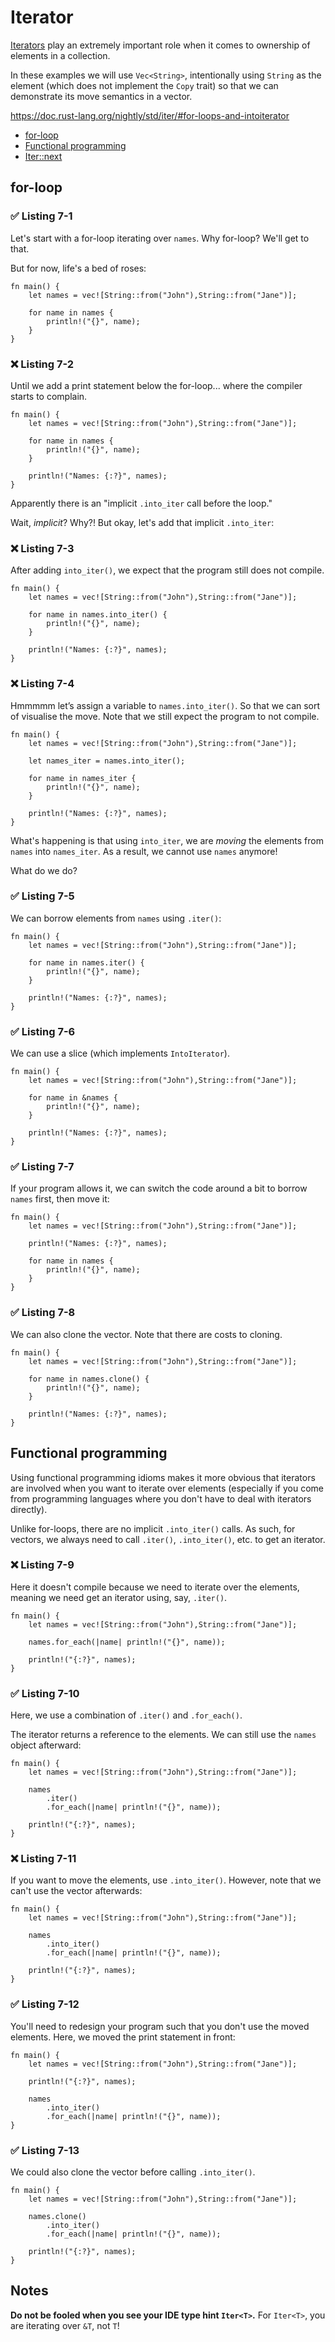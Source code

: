 # Iterator

[Iterators](https://doc.rust-lang.org/std/iter/index.html) play an extremely important role when it comes to ownership of elements in a collection.

In these examples we will use `Vec<String>`, intentionally using `String` as the element (which does not implement the `Copy` trait) so that we can demonstrate its move semantics in a vector.

https://doc.rust-lang.org/nightly/std/iter/#for-loops-and-intoiterator

* [for-loop](#for-loop)
* [Functional programming](#functional-programming)
* [Iter::next](#functional-programming)

## for-loop

### ✅ Listing 7-1

Let's start with a for-loop iterating over `names`. Why for-loop? We'll get to that.

But for now, life's a bed of roses:

```rust,editable
fn main() {
    let names = vec![String::from("John"),String::from("Jane")];

    for name in names {
        println!("{}", name);
    }
}
```

### ❌ Listing 7-2

Until we add a print statement below the for-loop... where the compiler starts to complain.

```rust,editable
fn main() {
    let names = vec![String::from("John"),String::from("Jane")];

    for name in names {
        println!("{}", name);
    }

    println!("Names: {:?}", names);
}
```

Apparently there is an "implicit `.into_iter` call before the loop."

Wait, *implicit*? Why?! But okay, let's add that implicit `.into_iter`:


### ❌ Listing 7-3

After adding `into_iter()`, we expect that the program still does not compile.

```rust,editable
fn main() {
    let names = vec![String::from("John"),String::from("Jane")];

    for name in names.into_iter() {
        println!("{}", name);
    }

    println!("Names: {:?}", names);
}
```

### ❌ Listing 7-4

Hmmmmm let’s assign a variable to `names.into_iter()`. So that we can sort of visualise the move. Note that we still expect the program to not compile.

```rust,editable
fn main() {
    let names = vec![String::from("John"),String::from("Jane")];

    let names_iter = names.into_iter();

    for name in names_iter {
        println!("{}", name);
    }

    println!("Names: {:?}", names);
}
```

What's happening is that using `into_iter`, we are *moving* the elements from `names` into `names_iter`. As a result, we cannot use `names` anymore!

What do we do?

### ✅ Listing 7-5

We can borrow elements from `names` using `.iter()`:

```rust,editable
fn main() {
    let names = vec![String::from("John"),String::from("Jane")];

    for name in names.iter() {
        println!("{}", name);
    }

    println!("Names: {:?}", names);
}
```

### ✅ Listing 7-6

We can use a slice (which implements `IntoIterator`).

```rust,editable
fn main() {
    let names = vec![String::from("John"),String::from("Jane")];

    for name in &names {
        println!("{}", name);
    }

    println!("Names: {:?}", names);
}
```

### ✅ Listing 7-7

If your program allows it, we can switch the code around a bit to borrow `names` first, then move it:

```rust,editable
fn main() {
    let names = vec![String::from("John"),String::from("Jane")];

    println!("Names: {:?}", names);

    for name in names {
        println!("{}", name);
    }
}
```

### ✅ Listing 7-8

We can also clone the vector. Note that there are costs to cloning.

```rust,editable
fn main() {
    let names = vec![String::from("John"),String::from("Jane")];

    for name in names.clone() {
        println!("{}", name);
    }

    println!("Names: {:?}", names);
}
```

## Functional programming

Using functional programming idioms makes it more obvious that iterators are involved when you want to iterate over elements (especially if you come from programming languages where you don't have to deal with iterators directly).

Unlike for-loops, there are no implicit `.into_iter()` calls. As such, for vectors, we always need to call `.iter()`, `.into_iter()`, etc. to get an iterator.

### ❌ Listing 7-9

Here it doesn't compile because we need to iterate over the elements, meaning we need get an iterator using, say, `.iter()`.

```rust,editable
fn main() {
    let names = vec![String::from("John"),String::from("Jane")];
    
    names.for_each(|name| println!("{}", name));
    
    println!("{:?}", names);
}
```

### ✅ Listing 7-10

Here, we use a combination of `.iter()` and `.for_each()`.

The iterator returns a reference to the elements. We can still use the `names` object afterward:

```rust,editable
fn main() {
    let names = vec![String::from("John"),String::from("Jane")];
    
    names
        .iter()
        .for_each(|name| println!("{}", name));
    
    println!("{:?}", names);
}
```

### ❌ Listing 7-11

If you want to move the elements, use `.into_iter()`. However, note that we can't use the vector afterwards:

```rust,editable
fn main() {
    let names = vec![String::from("John"),String::from("Jane")];
    
    names
        .into_iter()
        .for_each(|name| println!("{}", name));
    
    println!("{:?}", names); 
}
```

### ✅ Listing 7-12

You'll need to redesign your program such that you don't use the moved elements. Here, we moved the print statement in front:

```rust,editable
fn main() {
    let names = vec![String::from("John"),String::from("Jane")];
    
    println!("{:?}", names); 

    names
        .into_iter()
        .for_each(|name| println!("{}", name));
}
```

### ✅ Listing 7-13

We could also clone the vector before calling `.into_iter()`.

```rust,editable
fn main() {
    let names = vec![String::from("John"),String::from("Jane")];

    names.clone()
        .into_iter()
        .for_each(|name| println!("{}", name));
    
    println!("{:?}", names); 
}
```


## Notes

**Do not be fooled when you see your IDE type hint `Iter<T>`.** For `Iter<T>`, you are iterating over `&T`, not `T`!
